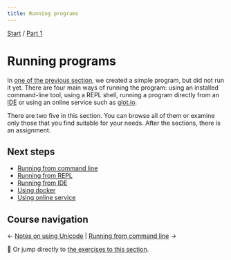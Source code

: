 ```yaml
---
title: Running programs
---
```


[Start](../) / [Part 1](../part1)

# Running programs

In [one of the previous section](../hello-world), we created a simple program, but did not run it yet. There are four main ways of running the program: using an installed command-line tool, using a REPL shell, running a program directly from an [IDE](../editors-and-ides) or using an online service such as [glot.io](https://glot.io/new/perl6).

There are two five in this section. You can browse all of them or examine only those that you find suitable for your needs. After the sections, there is an assignment.

## Next steps

* [Running from command line](from-command-line)
* [Running from REPL](from-repl)
* [Running from IDE](from-ide)
* [Using docker](using-docker)
* [Using online service](using-online-services)

## Course navigation

← [Notes on using Unicode](../on-unicode) | [Running from command line](from-command-line) →

💪 Or jump directly to [the exercises to this section](exercises).
